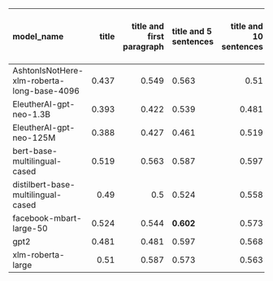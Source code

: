 | model_name                                 |   title |   title and first paragraph | title and 5 sentences   |   title and 10 sentences |   title and first sentence each paragraph |   raw text |
|:-------------------------------------------|--------:|----------------------------:|:------------------------|-------------------------:|------------------------------------------:|-----------:|
| AshtonIsNotHere-xlm-roberta-long-base-4096 |   0.437 |                       0.549 | 0.563                   |                    0.51  |                                     0.529 |      0.524 |
| EleutherAI-gpt-neo-1.3B                    |   0.393 |                       0.422 | 0.539                   |                    0.481 |                                     0.529 |      0.515 |
| EleutherAI-gpt-neo-125M                    |   0.388 |                       0.427 | 0.461                   |                    0.519 |                                     0.432 |      0.408 |
| bert-base-multilingual-cased               |   0.519 |                       0.563 | 0.587                   |                    0.597 |                                     0.568 |      0.563 |
| distilbert-base-multilingual-cased         |   0.49  |                       0.5   | 0.524                   |                    0.558 |                                     0.553 |      0.549 |
| facebook-mbart-large-50                    |   0.524 |                       0.544 | **0.602**               |                    0.573 |                                     0.597 |      0.573 |
| gpt2                                       |   0.481 |                       0.481 | 0.597                   |                    0.568 |                                     0.495 |      0.51  |
| xlm-roberta-large                          |   0.51  |                       0.587 | 0.573                   |                    0.563 |                                     0.587 |      0.592 |